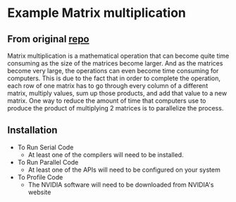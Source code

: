 # Example Matrix multiplication

## From original [repo](https://github.com/wagnerb3/MatrixMultiplication)

Matrix multiplication is a mathematical operation that can become quite time consuming as the size of the matrices become larger. And as the matrices become very large, the operations can even become time consuming for computers. This is due to the fact that in order to complete the operation, each row of one matrix has to go through every column of a different matrix, multiply values, sum up those products, and add that value to a new matrix. One way to reduce the amount of time that computers use to produce the product of multiplying 2 matrices is to parallelize the process.

## Installation

- To Run Serial Code
  - At least one of the compilers will need to be installed.
- To Run Parallel Code
  - At least one of the APIs will need to be configured on your system
- To Profile Code
  - The NVIDIA software will need to be downloaded from NVIDIA's website